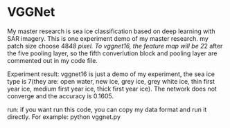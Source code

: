 # VGGNet
My master research is sea ice classification based on deep learning with SAR imagery. This is one experiment demo of my master research.
my patch size choose 48*48 pixel. To vggnet16, the feature map  will be 2*2 after the five pooling layer, so the fifth converlution block and pooling layer are commented out in my code file.

Experiment result:
vggnet16 is just a demo of my experiment, the sea ice type is 7(they are: open water, new ice, grey ice, grey white ice, thin first year ice, medium first year ice, thick first year ice). The network does not converge and the accuracy is 0.1605.

run:
if you want run this code, you can copy my data format and run it directly. 
For example: python vggnet.py
